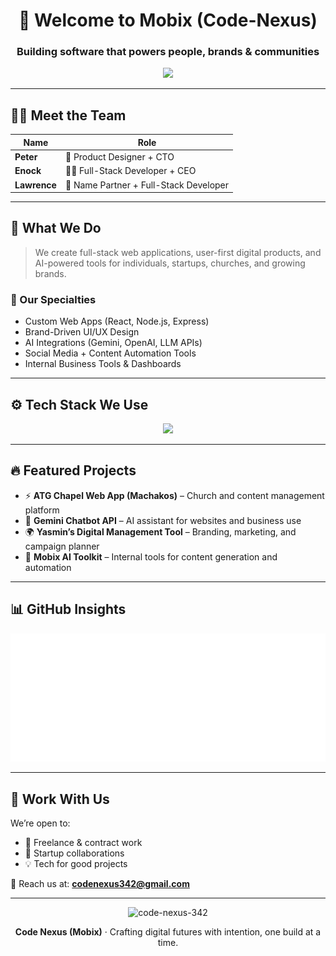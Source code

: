 <!-- Company Branding -->
<h1 align="center">👋 Welcome to Mobix (Code-Nexus) </h1>
<h3 align="center">Building software that powers people, brands & communities</h3>

<p align="center">
  <img src="https://readme-typing-svg.herokuapp.com?lines=Designing+Ideas.;Building+with+Purpose.;Delivering+Digital+Excellence.&center=true&width=440&height=45&color=36BCF7&vCenter=true&size=20">
</p>

---

## 🧑‍💻 Meet the Team

| Name | Role |
|------|------|
| **Peter** | 🎨 Product Designer + CTO |
| **Enock** | 👨‍💻 Full-Stack Developer + CEO |
| **Lawrence** | 🔧 Name Partner + Full-Stack Developer |

---

## 🚀 What We Do

> We create full-stack web applications, user-first digital products, and AI-powered tools for individuals, startups, churches, and growing brands.

### 💼 Our Specialties
- Custom Web Apps (React, Node.js, Express)
- Brand-Driven UI/UX Design
- AI Integrations (Gemini, OpenAI, LLM APIs)
- Social Media + Content Automation Tools
- Internal Business Tools & Dashboards

---

## ⚙️ Tech Stack We Use

<p align="center">
  <img src="https://skillicons.dev/icons?i=js,ts,react,nextjs,nodejs,express,mongodb,tailwind,html,css,git,github,figma,python,vscode" />
</p>

---

## 🔥 Featured Projects

- ⚡ **ATG Chapel Web App (Machakos)** – Church and content management platform
- 🤖 **Gemini Chatbot API** – AI assistant for websites and business use
- 🌍 **Yasmin’s Digital Management Tool** – Branding, marketing, and campaign planner
- 🧠 **Mobix AI Toolkit** – Internal tools for content generation and automation

---

## 📊 GitHub Insights

<p align="center">
  <img src="https://github.com/lowlighter/metrics/blob/examples/metrics.organization.svg" />
</p>

---

## 🤝 Work With Us

We’re open to:
- 💼 Freelance & contract work
- 🚀 Startup collaborations
- 💡 Tech for good projects

📩 Reach us at: **codenexus342@gmail.com**

---

<p align="center">
  <img src="https://komarev.com/ghpvc/?username=code-nexus-342&label=Profile+views&color=0e75b6&style=flat" alt="code-nexus-342" />
</p>

<p align="center">
  <b>Code Nexus (Mobix)</b> · Crafting digital futures with intention, one build at a time.
</p>
